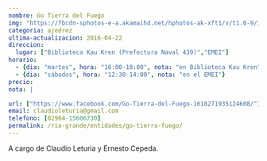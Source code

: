 ```yaml
---
nombre: Go Tierra del Fuego
img: "https://fbcdn-sphotos-e-a.akamaihd.net/hphotos-ak-xft1/v/t1.0-9/13006629_1715586288726505_2047790089933547811_n.jpg?oh=bb20e0ca72a8a7171ad055891b1ef6b2&oe=5775E19B&__gda__=1470347258_6eb2c6fbc82e069e58e83596f2a53b7b"
categoria: ajedrez
ultima-actualizacion: 2016-04-22
direccion: 
  lugar: ["Biblioteca Kau Kren (Prefectura Naval 439)","EMEI"]
horario: 
  - {dia: "martes", hora: "16:00-18:00", nota: "en Biblioteca Kau Kren"}
  - {dia: "sábados", hora: "12:30-14:00", nota: "en el EMEI"}
precio: 
nota: | 

url: ["https://www.facebook.com/Go-Tierra-del-Fuego-1618271935124608/"]
email: claudioleturia@gmail.com
telefono: [02964-15606730]
permalink: /rio-grande/entidades/go-tierra-fuego/
---
```


A cargo de Claudio Leturia y Ernesto Cepeda.